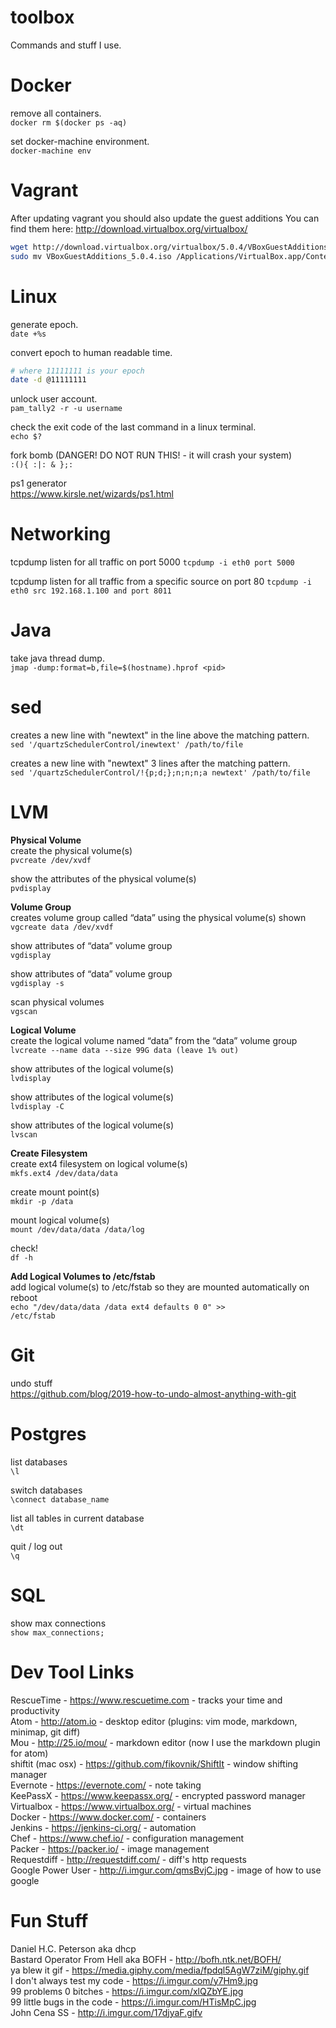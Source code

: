 # toolbox
Commands and stuff I use.

# Docker
remove all containers.  
```docker rm $(docker ps -aq)```

set docker-machine environment.  
```docker-machine env```

# Vagrant
After updating vagrant you should also update the guest additions
You can find them here: http://download.virtualbox.org/virtualbox/
``` bash
wget http://download.virtualbox.org/virtualbox/5.0.4/VBoxGuestAdditions_5.0.4.iso
sudo mv VBoxGuestAdditions_5.0.4.iso /Applications/VirtualBox.app/Contents/MacOS/VBoxGuestAdditions.iso
```

# Linux
generate epoch.  
```date +%s```

convert epoch to human readable time.
``` bash
# where 11111111 is your epoch
date -d @11111111
```

unlock user account.  
```pam_tally2 -r -u username```

check the exit code of the last command in a linux terminal.  
```echo $?```

fork bomb (DANGER! DO NOT RUN THIS! - it will crash your system)  
```:(){ :|: & };:```

ps1 generator  
https://www.kirsle.net/wizards/ps1.html

# Networking
tcpdump listen for all traffic on port 5000
```tcpdump -i eth0 port 5000```

tcpdump listen for all traffic from a specific source on port 80
```tcpdump -i eth0 src 192.168.1.100 and port 8011```

# Java
take java thread dump.  
```jmap -dump:format=b,file=$(hostname).hprof <pid>```

# sed
creates a new line with "newtext" in the line above the matching pattern.  
```sed '/quartzSchedulerControl/inewtext' /path/to/file```

creates a new line with "newtext" 3 lines after the matching pattern.  
```sed '/quartzSchedulerControl/!{p;d;};n;n;n;a newtext' /path/to/file```

# LVM
<b>Physical Volume</b>  
create the physical volume(s)  
```pvcreate /dev/xvdf```

show the attributes of the physical volume(s)  
<code>pvdisplay</code>

<b>Volume Group</b>  
creates volume group called “data” using the physical volume(s) shown  
<code>vgcreate data /dev/xvdf</code>

show attributes of “data” volume group  
<code>vgdisplay</code>

show attributes of “data” volume group  
<code>vgdisplay -s</code>

scan physical volumes  
<code>vgscan</code>

<b>Logical Volume</b>  
create the logical volume named “data” from the “data” volume group  
<code>lvcreate --name data --size 99G data (leave 1% out)</code>

show attributes of the logical volume(s)  
<code>lvdisplay</code>

show attributes of the logical volume(s)  
<code>lvdisplay -C</code>

show attributes of the logical volume(s)  
<code>lvscan</code>

<b>Create Filesystem</b>  
create ext4 filesystem on logical volume(s)  
<code>mkfs.ext4 /dev/data/data</code>

create mount point(s)  
<code>mkdir -p /data</code>

mount logical volume(s)  
<code>mount /dev/data/data /data/log</code>

check!  
<code>df -h</code>

<b>Add Logical Volumes to /etc/fstab</b>  
add logical volume(s) to /etc/fstab so they are mounted automatically on reboot  
<code>echo "/dev/data/data /data ext4 defaults 0 0" >> /etc/fstab</code>

# Git  
undo stuff  
https://github.com/blog/2019-how-to-undo-almost-anything-with-git

# Postgres  
list databases  
<code>\l</code>  

switch databases  
<code>\connect database_name</code> 

list all tables in current database  
<code>\dt</code>  

quit / log out  
<code>\q</code>  

# SQL
show max connections  
<code>show max_connections;</code>  

# Dev Tool Links
RescueTime - https://www.rescuetime.com - tracks your time and productivity  
Atom - http://atom.io - desktop editor (plugins: vim mode, markdown, minimap, git diff)  
Mou - http://25.io/mou/ - markdown editor (now I use the markdown plugin for atom)  
shiftit (mac osx) - https://github.com/fikovnik/ShiftIt - window shifting manager  
Evernote - https://evernote.com/ - note taking  
KeePassX - https://www.keepassx.org/ - encrypted password manager  
Virtualbox - https://www.virtualbox.org/ - virtual machines  
Docker - https://www.docker.com/ - containers  
Jenkins - https://jenkins-ci.org/ - automation  
Chef - https://www.chef.io/ - configuration management  
Packer - https://packer.io/ - image management  
Requestdiff - http://requestdiff.com/ - diff's http requests  
Google Power User - http://i.imgur.com/qmsBvjC.jpg - image of how to use google

# Fun Stuff
Daniel H.C. Peterson aka dhcp  
Bastard Operator From Hell aka BOFH - http://bofh.ntk.net/BOFH/  
ya blew it gif - https://media.giphy.com/media/fpdql5AgW7ziM/giphy.gif  
I don't always test my code - https://i.imgur.com/y7Hm9.jpg  
99 problems 0 bitches - https://i.imgur.com/xlQZbYE.jpg  
99 little bugs in the code - https://i.imgur.com/HTisMpC.jpg  
John Cena SS - http://i.imgur.com/17djyaF.gifv  
